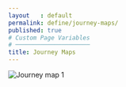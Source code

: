 ```yaml
---
layout   : default
permalink: define/journey-maps/
published: true
# Custom Page Variables
# ─────────────────────
title: Journey Maps
---
```

 <div class="journey">
        <img class="d-block w-100" src="/Users/falkeknock/Code/1718-nmd3-project-knockaert_peirsman/docs/Images/journey1.jpg" alt="Journey map 1">
</div>